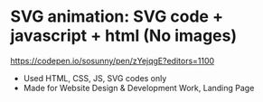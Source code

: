 

# SVG animation: SVG code + javascript + html (No images)
https://codepen.io/sosunny/pen/zYejqgE?editors=1100
- Used HTML, CSS, JS, SVG codes only
- Made for Website Design & Development Work, Landing Page




